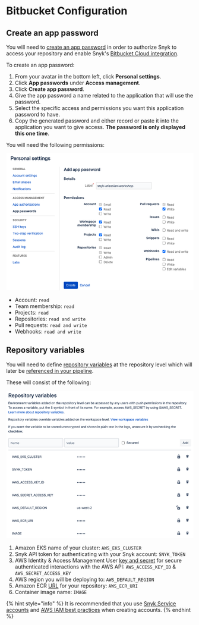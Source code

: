 # Bitbucket Configuration

## Create an app password

You will need to [create an app password](https://support.atlassian.com/bitbucket-cloud/docs/app-passwords/) in order to authorize Snyk to access your repository and enable Snyk's [Bitbucket Cloud integration](https://support.snyk.io/hc/en-us/articles/360004032097-Bitbucket-Cloud-integration).

To create an app password:

1. From your avatar in the bottom left, click **Personal settings**.
2. Click **App passwords** under **Access management**.
3. Click **Create app password**.
4. Give the app password a name related to the application that will use the password.
5. Select the specific access and permissions you want this application password to have.
6. Copy the generated password and either record or paste it into the application you want to give access. **The password is only displayed this one time**.

You will need the following permissions:

![](../../../../../.gitbook/assets/bitbucket-api-token.png)

* Account: `read`
* Team membership: `read`
* Projects: `read`
* Repositories: `read and write`
* Pull requests: `read and write`
* Webhooks: `read and write`

## Repository variables

You will need to define [repository variables](https://support.atlassian.com/bitbucket-cloud/docs/variables-in-pipelines/#Repository-variables) at the repository level which will later be [referenced in your pipeline](https://support.atlassian.com/bitbucket-cloud/docs/variables-in-pipelines/).

These will consist of the following:

![](../../../../../.gitbook/assets/bitubucket-repo-vars.png)

1. Amazon EKS name of your cluster: `AWS_EKS_CLUSTER`
2. Snyk API token for authenticating with your Snyk account: `SNYK_TOKEN`
3. AWS Identity & Access Management User [key and secret](https://docs.aws.amazon.com/IAM/latest/UserGuide/id_credentials_access-keys.html) for secure authenticated interactions with the AWS API: `AWS_ACCESS_KEY_ID` & `AWS_SECRET_ACCESS_KEY`
4. AWS region you will be deploying to: `AWS_DEFAULT_REGION`
5. Amazon ECR [URL](https://docs.aws.amazon.com/AmazonECR/latest/userguide/Registries.html) for your repository: `AWS_ECR_URI`
6. Container image name: `IMAGE`

{% hint style="info" %}
It is recommended that you use [Snyk Service accounts](https://support.snyk.io/hc/en-us/articles/360004037597-Service-accounts) and [AWS IAM best practices](https://docs.aws.amazon.com/IAM/latest/UserGuide/best-practices.html) when creating accounts.
{% endhint %}

